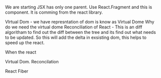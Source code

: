 We are starting
JSX has only one parent.
Use React.Fragment and this is component. It is comming from the react library.

VIrtual Dom - we have represntation of dom is know as Virtual Dome
Why do we need the virtual dome 
Reconciliation of React - This is an diff algoritham to find out the diff between the tree and its find out what needs to be updated. So this will add the delta in exsisting dom, this helps to speed up the react. 

When the react 


Virtual Dom. 
Reconcilation

React Fiber